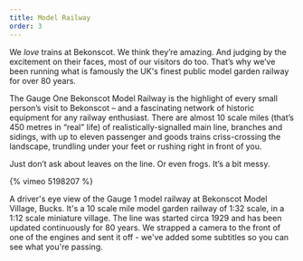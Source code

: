 ```yaml
---
title: Model Railway
order: 3
---
```


We *love* trains at Bekonscot. We think they’re amazing. And judging by the excitement on their faces, most of our visitors do too. That’s why we’ve been running what is famously the UK's finest public model garden railway for over 80 years.

The Gauge One Bekonscot Model Railway is the highlight of every small person’s visit to Bekonscot – and a fascinating network of historic equipment for any railway enthusiast. There are almost 10 scale miles (that’s 450 metres in “real” life) of realistically-signalled main line, branches and sidings, with up to eleven passenger and goods trains criss-crossing the landscape, trundling under your feet or rushing right in front of you.

Just don’t ask about leaves on the line. Or even frogs. It’s a bit messy.

{% vimeo 5198207 %}

A driver's eye view of the Gauge 1 model railway at Bekonscot Model Village, Bucks. It's a 10 scale mile model garden railway of 1:32 scale, in a 1:12 scale miniature village. The line was started circa 1929 and has been updated continuously for 80 years. We strapped a camera to the front of one of the engines and sent it off - we've added some subtitles so you can see what you're passing.
